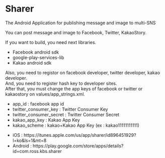 Sharer
======

The Android Application for publishing message and image to multi-SNS

You can post message and image to Facebook, Twitter, KakaoStory.

If you want to build, you need next libraries.
<ul>
<li>Facebook android sdk</li>
<li>google-play-services-lib</li>
<li>Kakao android sdk
</ul>
Also, you need to registor on facebook developer, twitter developer, kakao developer.<br />
And, you need to register hash key to developer sites.<br />
After that, you must change the app keys of facebook or twitter or kakaostory on values/app_strings.xml.
<ul>
<li>app_id : facebook app id</li>
<li>twitter_consumer_key : Twitter Consumer Key</li>
<li>twitter_consumer_secret : Twitter Consumer Secret</li>
<li>kakao_app_key : Kakao App Key</li>
<li>kakao_scheme : kakao+Kakao App Key (ex : kakao11111111111)</li>
</ul>

<ul>
<li>iOS : https://itunes.apple.com/us/app/sharer/id896451929?l=ko&ls=1&mt=8</li>
<li>Android : https://play.google.com/store/apps/details?id=com.ross.kbs.sharer</li>
</ul>
